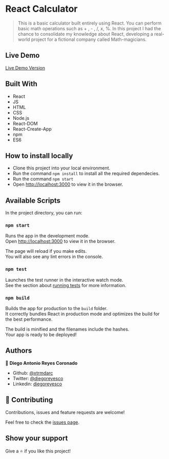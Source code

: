 # React Calculator

> This is a basic  calculator built entirely using React. You can perform basic math operations such as + , - , /, x, %. In this project I had the chance to consolidate my knowledge about React, developing a real-world project for a fictional company called Math-magicians.

## Live Demo

[Live Demo Version](https://xtrmdarc-react-calculator.herokuapp.com/)

## Built With

- React
- JS
- HTML
- CSS
- Node.js
- React-DOM
- React-Create-App
- npm
- ES6

## How to install locally

- Clone this project into your local environment. 
- Run the command `npm install` to install all the required dependecies.
- Run the command `npm start`
- Open [http://localhost:3000](http://localhost:3000) to view it in the browser.

## Available Scripts

In the project directory, you can run:

### `npm start`

Runs the app in the development mode.<br />
Open [http://localhost:3000](http://localhost:3000) to view it in the browser.

The page will reload if you make edits.<br />
You will also see any lint errors in the console.

### `npm test`

Launches the test runner in the interactive watch mode.<br />
See the section about [running tests](https://facebook.github.io/create-react-app/docs/running-tests) for more information.

### `npm build`

Builds the app for production to the `build` folder.<br />
It correctly bundles React in production mode and optimizes the build for the best performance.

The build is minified and the filenames include the hashes.<br />
Your app is ready to be deployed!

## Authors

👤 **Diego Antonio Reyes Coronado**

- Github: [@xtrmdarc](https://github.com/xtrmdarc)
- Twitter: [@diegoreyesco](https://twitter.com/DiegoAn91629127)
- Linkedin: [diegoreyesco](https://www.linkedin.com/in/diego-reyes-coronado)

## 🤝 Contributing

Contributions, issues and feature requests are welcome!

Feel free to check the [issues page](https://github.com/xtrmdarc/react-calculator/issues).

## Show your support

Give a ⭐️ if you like this project!
